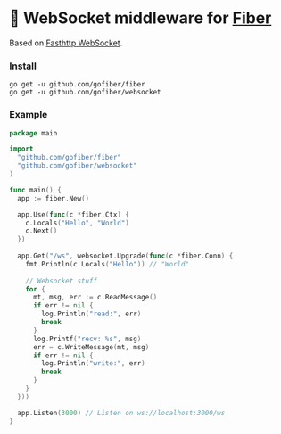 # 🧬 WebSocket middleware for [Fiber](https://github.com/gofiber/fiber)

Based on [Fasthttp WebSocket](https://github.com/fasthttp/websocket).

### Install

```
go get -u github.com/gofiber/fiber
go get -u github.com/gofiber/websocket
```

### Example

```go
package main

import 
  "github.com/gofiber/fiber"
  "github.com/gofiber/websocket"
)

func main() {
  app := fiber.New()

  app.Use(func(c *fiber.Ctx) {
    c.Locals("Hello", "World")
    c.Next()
  })
  
  app.Get("/ws", websocket.Upgrade(func(c *fiber.Conn) {
    fmt.Println(c.Locals("Hello")) // "World"
    
    // Websocket stuff
    for {
      mt, msg, err := c.ReadMessage()
      if err != nil {
        log.Println("read:", err)
        break
      }
      log.Printf("recv: %s", msg)
      err = c.WriteMessage(mt, msg)
      if err != nil {
        log.Println("write:", err)
        break
      }
    }
  }))

  app.Listen(3000) // Listen on ws://localhost:3000/ws
}
```
